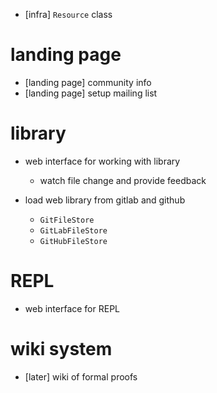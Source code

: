 - [infra] `Resource` class

# landing page

- [landing page] community info
- [landing page] setup mailing list

# library

- web interface for working with library

  - watch file change and provide feedback

- load web library from gitlab and github

  - `GitFileStore`
  - `GitLabFileStore`
  - `GitHubFileStore`

# REPL

- web interface for REPL

# wiki system

- [later] wiki of formal proofs
